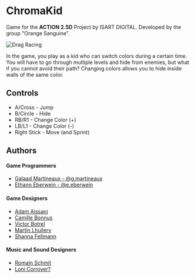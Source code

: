 
# ChromaKid

Game for the **ACTION 2.5D** Project by ISART DIGITAL. Developed by the group "Orange Sanguine".

![Drag Racing](https://gitlabstudents.isartintra.com/projets/2022_promo2027_action_2-5d-orange/-/raw/master/Assets/Sprite%202D/Menu%20Principal.png)

In the game, you play as a kid who can switch colors during a certain time. You will have to go through multiple levels and hide from enemies, but what if you cannot avoid their path?
Changing colors allows you to hide inside walls of the same color.
## Controls

- A/Cross - Jump
- B/Circle - Hide
- RB/R1 - Change Color (+)
- LB/L1 - Change Color (-)
- Right Stick - Move (and Sprint)
## Authors
#### Game Programmers
- [Galaad Martineaux - @g.martineaux](https://gitlabstudents.isartintra.com/g.martineaux)
- [Ethann Eberwein - @e.eberwein](https://gitlabstudents.isartintra.com/e.eberwein)
#### Game Designers
- [Adam Aissani](https://gitlabstudents.isartintra.com/a.aissani)
- [Camille Bonnus](https://gitlabstudents.isartintra.com/c.bonnus)
- [Victor Botrel](https://gitlabstudents.isartintra.com/v.botrel)
- [Martin Lhuilery](https://gitlabstudents.isartintra.com/m.lhuillery)
- [Shanna Fellmann](https://gitlabstudents.isartintra.com/s.fellmann)
#### Music and Sound Designers
- [Romain Schmit](https://gitlabstudents.isartintra.com/r.schmit)
- [Loni Corroyer?](https://gitlabstudents.isartintra.com/l.corroyer)
